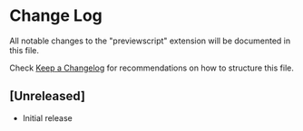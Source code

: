 # Change Log

All notable changes to the "previewscript" extension will be documented in this file.

Check [Keep a Changelog](http://keepachangelog.com/) for recommendations on how to structure this file.

## [Unreleased]

- Initial release